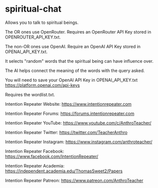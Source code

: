 # spiritual-chat
Allows you to talk to spiritual beings.

The OR ones use OpenRouter. Requires an OpenRouter API Key stored in OPENROUTER_API_KEY.txt.

The non-OR ones use OpenAI. Require an OpenAI API Key stored in OPENAI_API_KEY.txt.

It selects "random" words that the spiritual being can have influence over.

The AI helps connect the meaning of the words with the query asked.

You will need to save your OpenAI API Key in OPENAI_API_KEY.txt
https://platform.openai.com/api-keys

Requires the wordlist.txt.

Intention Repeater Website: https://www.intentionrepeater.com

Intention Repeater Forums: https://forums.intentionrepeater.com

Intention Repeater YouTube: https://www.youtube.com/c/AnthroTeacher/

Intention Repeater Twitter: https://twitter.com/TeacherAnthro

Intention Repeater Instagram: https://www.instagram.com/anthroteacher/

Intention Repeater Facebook: https://www.facebook.com/IntentionRepeater/

Intention Repeater Academia: https://independent.academia.edu/ThomasSweet2/Papers

Intention Repeater Patreon: https://www.patreon.com/AnthroTeacher
